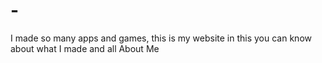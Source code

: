 # -
I made so many apps and games, this is my website in this you can know about what I made and all About Me
